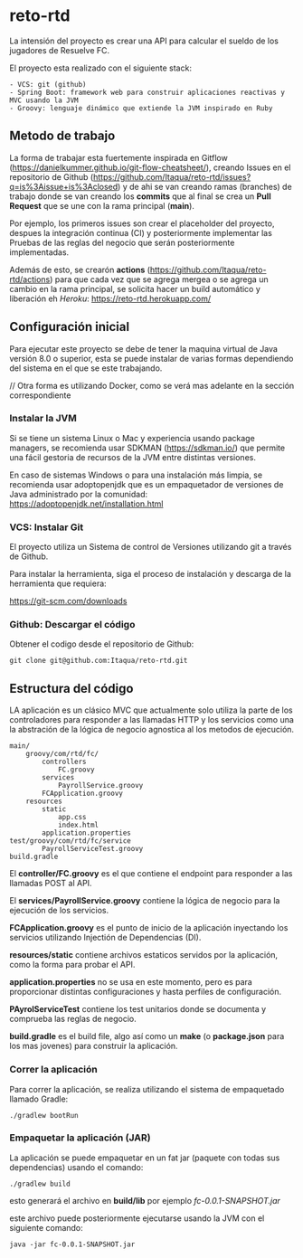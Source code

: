 # reto-rtd
La intensión del proyecto es crear una API para calcular el sueldo de los jugadores de Resuelve FC.

El proyecto esta realizado con el siguiente stack:
    
    - VCS: git (github)
    - Spring Boot: framework web para construir aplicaciones reactivas y MVC usando la JVM
    - Groovy: lenguaje dinámico que extiende la JVM inspirado en Ruby

## Metodo de trabajo
La forma de trabajar esta fuertemente inspirada en Gitflow (https://danielkummer.github.io/git-flow-cheatsheet/), creando Issues en el repositorio de Github (https://github.com/Itaqua/reto-rtd/issues?q=is%3Aissue+is%3Aclosed) y de ahi se van creando ramas (branches) de trabajo donde se van creando los **commits** que al final se crea un **Pull Request** que se une con la rama principal (**main**).

Por ejemplo, los primeros issues son crear el placeholder del proyecto, despues la integración continua (CI) y posteriormente implementar las Pruebas de las reglas del negocio que serán posteriormente implementadas.

Además de esto, se crearón **actions** (https://github.com/Itaqua/reto-rtd/actions) para que cada vez que se agrega mergea o se agrega un cambio en la rama principal, se solicita hacer un build automático y liberación eh *Heroku*: https://reto-rtd.herokuapp.com/

## Configuración inicial
Para ejecutar este proyecto se debe de tener la maquina virtual de Java versión 8.0 o superior, esta se puede instalar de varias formas dependiendo del sistema en el que se este trabajando.

// Otra forma es utilizando Docker, como se verá mas adelante en la sección correspondiente

### Instalar la JVM
Si se tiene un sistema Linux o Mac y experiencia usando package managers, se recomienda usar SDKMAN (https://sdkman.io/) que permite una fácil gestoria de recursos de la JVM entre distintas versiones.

En caso de sistemas Windows o para una instalación más limpia, se recomienda usar adoptopenjdk que es un empaquetador de versiones de Java administrado por la comunidad:
https://adoptopenjdk.net/installation.html

### VCS: Instalar Git
El proyecto utiliza un Sistema de control de Versiones utilizando git a través de Github.

Para instalar la herramienta, siga el proceso de instalación y descarga de la herramienta que requiera:

https://git-scm.com/downloads
### Github: Descargar el código
Obtener el codigo desde el repositorio de Github:
```
git clone git@github.com:Itaqua/reto-rtd.git
```

## Estructura del código
LA aplicación es un clásico MVC que actualmente solo utiliza la parte de los controladores para responder a las llamadas HTTP y los servicios como una la abstración de la lógica de negocio agnostica al los metodos de ejecución.

```
main/
    groovy/com/rtd/fc/
        controllers
            FC.groovy
        services
            PayrollService.groovy
        FCApplication.groovy
    resources
        static
            app.css
            index.html
        application.properties
test/groovy/com/rtd/fc/service
        PayrollServiceTest.groovy
build.gradle
```

El **controller/FC.groovy** es el que contiene el endpoint para responder a las llamadas POST al API.

El **services/PayrollService.groovy** contiene la lógica de negocio para la ejecución de los servicios.

**FCApplication.groovy** es el punto de inicio de la aplicación inyectando los servicios utilizando Injectión de Dependencias (DI).

**resources/static** contiene archivos estaticos servidos por la aplicación, como la forma para probar el API.

**application.properties** no se usa en este momento, pero es para proporcionar distintas configuraciones y hasta perfiles de configuración.

**PAyrolServiceTest** contiene los test unitarios donde se documenta y comprueba las reglas de negocio.

**build.gradle** es el build file, algo así como un **make** (o **package.json** para los mas jovenes) para construir la aplicación.
### Correr la aplicación
Para correr la aplicación, se realiza utilizando el sistema de empaquetado llamado Gradle:
```
./gradlew bootRun
```

### Empaquetar la aplicación (JAR)
La aplicación se puede empaquetar en un fat jar (paquete con todas sus dependencias) usando el comando:
```
./gradlew build
```
esto generará el archivo en **build/lib** por ejemplo *fc-0.0.1-SNAPSHOT.jar*

este archivo puede posteriormente ejecutarse usando la JVM con el siguiente comando:
```
java -jar fc-0.0.1-SNAPSHOT.jar
```
